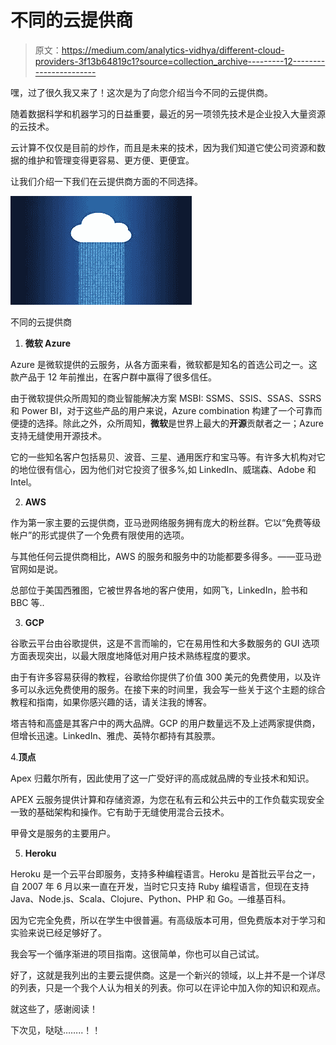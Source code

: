 # 不同的云提供商

> 原文：<https://medium.com/analytics-vidhya/different-cloud-providers-3f13b64819c1?source=collection_archive---------12----------------------->

嘿，过了很久我又来了！这次是为了向您介绍当今不同的云提供商。

随着数据科学和机器学习的日益重要，最近的另一项领先技术是企业投入大量资源的云技术。

云计算不仅仅是目前的炒作，而且是未来的技术，因为我们知道它使公司资源和数据的维护和管理变得更容易、更方便、更便宜。

让我们介绍一下我们在云提供商方面的不同选择。

![](img/81bd0d81800d6f6f7afc155f696581c9.png)

不同的云提供商

1.  **微软 Azure**

Azure 是微软提供的云服务，从各方面来看，微软都是知名的首选公司之一。这款产品于 12 年前推出，在客户群中赢得了很多信任。

由于微软提供众所周知的商业智能解决方案 MSBI: SSMS、SSIS、SSAS、SSRS 和 Power BI，对于这些产品的用户来说，Azure combination 构建了一个可靠而便捷的选择。除此之外，众所周知，**微软**是世界上最大的**开源**贡献者之一；Azure 支持无缝使用开源技术。

它的一些知名客户包括易贝、波音、三星、通用医疗和宝马等。有许多大机构对它的地位很有信心，因为他们对它投资了很多%,如 LinkedIn、威瑞森、Adobe 和 Intel。

2. **AWS**

作为第一家主要的云提供商，亚马逊网络服务拥有庞大的粉丝群。它以“免费等级帐户”的形式提供了一个免费有限使用的选项。

与其他任何云提供商相比，AWS 的服务和服务中的功能都要多得多。——亚马逊官网如是说。

总部位于美国西雅图，它被世界各地的客户使用，如网飞，LinkedIn，脸书和 BBC 等..

3. **GCP**

谷歌云平台由谷歌提供，这是不言而喻的，它在易用性和大多数服务的 GUI 选项方面表现突出，以最大限度地降低对用户技术熟练程度的要求。

由于有许多容易获得的教程，谷歌给你提供了价值 300 美元的免费使用，以及许多可以永远免费使用的服务。在接下来的时间里，我会写一些关于这个主题的综合教程和指南，如果你感兴趣的话，请关注我的博客。

塔吉特和高盛是其客户中的两大品牌。GCP 的用户数量远不及上述两家提供商，但增长迅速。LinkedIn、雅虎、英特尔都持有其股票。

4.**顶点**

Apex 归戴尔所有，因此使用了这一广受好评的高成就品牌的专业技术和知识。

APEX 云服务提供计算和存储资源，为您在私有云和公共云中的工作负载实现安全一致的基础架构和操作。它有助于无缝使用混合云技术。

甲骨文是服务的主要用户。

5. **Heroku**

Heroku 是一个云平台即服务，支持多种编程语言。Heroku 是首批云平台之一，自 2007 年 6 月以来一直在开发，当时它只支持 Ruby 编程语言，但现在支持 Java、Node.js、Scala、Clojure、Python、PHP 和 Go。—维基百科。

因为它完全免费，所以在学生中很普遍。有高级版本可用，但免费版本对于学习和实验来说已经足够好了。

我会写一个循序渐进的项目指南。这很简单，你也可以自己试试。

好了，这就是我列出的主要云提供商。这是一个新兴的领域，以上并不是一个详尽的列表，只是一个我个人认为相关的列表。你可以在评论中加入你的知识和观点。

就这些了，感谢阅读！

下次见，哒哒……..！！